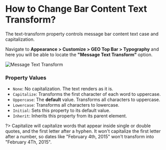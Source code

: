 # How to Change Bar Content Text Transform?

The text-transform property controls message bar content text case and capitalization.

Navigate to **Appearance > Customize > GEO Top Bar > Typography** and here you will be able to locate the **"Message Text Transform"** option.

![Message Text Transform](http://res.cloudinary.com/mypreview/image/upload/v1492213098/message-text-transform_s85nbs.gif)

### Property Values

* ```None```:  No capitalization. The text renders as it is.
* ```Capitalize```: Transforms the first character of each word to uppercase.
* ```Uppercase```: The **default** value. Transforms all characters to uppercase.
* ```Lowercase```: Transforms all characters to lowercase.
* ```Initial```: Sets this property to its default value.
* ```Inherit```: Inherits this property from its parent element.

?> Capitalize will capitalize words that appear inside single or double quotes, and the first letter after a hyphen. It won't capitalize the first letter after a number, so dates like "February 4th, 2015" won't transform into "February 4Th, 2015".
